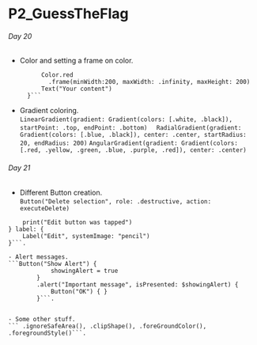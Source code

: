 # P2_GuessTheFlag
###### Day 20
- Color and setting a frame on color.  
  ``` ZStack {
        Color.red
          .frame(minWidth:200, maxWidth: .infinity, maxHeight: 200)
        Text("Your content")
    }```
- Gradient coloring.   
```LinearGradient(gradient: Gradient(colors: [.white, .black]), startPoint: .top, endPoint: .bottom)  ```
```RadialGradient(gradient: Gradient(colors: [.blue, .black]), center: .center, startRadius: 20, endRadius: 200)```
```AngularGradient(gradient: Gradient(colors: [.red, .yellow, .green, .blue, .purple, .red]), center: .center)```

###### Day 21
- Different Button creation.   
```Button("Delete selection", role: .destructive, action: executeDelete)```
```Button {
    print("Edit button was tapped")
} label: {
    Label("Edit", systemImage: "pencil")
}```. 

- Alert messages. 
```Button("Show Alert") {
            showingAlert = true
        }
        .alert("Important message", isPresented: $showingAlert) {
            Button("OK") { }
        }```. 
        
        
- Some other stuff. 
``` .ignoreSafeArea(), .clipShape(), .foreGroundColor(), .foregroundStyle()```. 

